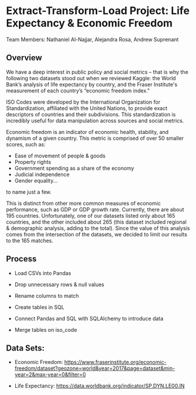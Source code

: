 # Extract-Transform-Load Project: Life Expectancy & Economic Freedom

Team Members: Nathaniel Al-Najjar, Alejandra Rosa, Andrew Suprenant

## Overview
We have a deep interest in public policy and social metrics – that is why the following two datasets stood out when we reviewed Kaggle: the World Bank’s analysis of life expectancy by country, and the Fraser Institute's measurement of each country’s “economic freedom index."

ISO Codes were developed by the International Organization for Standardization, affiliated with the United Nations, to provide exact descriptors of countries and their subdivisions. This standardization is incredibly useful for data manipulation across sources and social metrics. 

Economic freedom is an indicator of economic health, stability, and dynamism of a given country. This metric is comprised of over 50 smaller scores, such as:
* Ease of movement of people & goods
* Property rights
* Government spending as a share of the economy
* Judicial independence
* Gender equality...

to name just a few. 

This is distinct from other more common measures of economic performance, such as GDP or GDP growth rate. Currently, there are about 195 countries. Unfortunately, one of our datasets listed only about 165 countries, and the other included about 265 (this dataset included regional & demographic analysis, adding to the total). Since the value of this analysis comes from the intersection of the datasets, we decided to limit our results to the 165 matches. 

## Process
* Load CSVs into Pandas

* Drop unnecessary rows & null values

* Rename columns to match

* Create tables in SQL

* Connect Pandas and SQL with SQLAlchemy to introduce data

* Merge tables on iso_code

## Data Sets:

* Economic Freedom: https://www.fraserinstitute.org/economic-freedom/dataset?geozone=world&year=2017&page=dataset&min-year=2&max-year=0&filter=0

* Life Expectancy: https://data.worldbank.org/indicator/SP.DYN.LE00.IN

